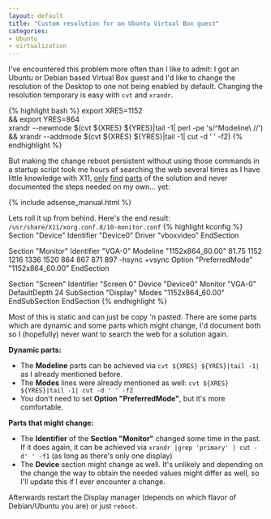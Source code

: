 ```yaml
---
layout: default
title: "Custom resolution for an Ubuntu Virtual Box guest"
categories:
- Ubuntu
- virtualization
---
```


I've encountered this problem more often than I like to admit: I got an Ubuntu or Debian based Virtual Box guest and I'd like to change the resolution of the Desktop to one not being enabled by default.
Changing the resolution temporary is easy with `cvt` and `xrandr`.

{% highlight bash %}
export XRES=1152 \
&& export YRES=864 \
xrandr --newmode $(cvt ${XRES} ${YRES}|tail -1| perl -pe 's/^Modeline\ //') \
&& xrandr --addmode $(cvt ${XRES} ${YRES}|tail -1| cut -d ' ' -f2)
{% endhighlight %}

But making the change reboot persistent without using those commands in a startup script took me hours of searching the web several times as I have little knowledge with X11, [only](https://wiki.archlinux.org/index.php/Xrandr) [find](https://wiki.archlinux.org/index.php/Xorg) [parts](http://community.linuxmint.com/tutorial/view/877) of the solution and never documented the steps needed on my own... yet:
<!--more-->
{% include adsense_manual.html %}

Lets roll it up from behind. Here's the end result:  
`/usr/share/X11/xorg.conf.d/10-monitor.conf`
{% highlight kconfig %}
Section "Device"
    Identifier "Device0"
    Driver     "vboxvideo"
EndSection

Section "Monitor"
    Identifier "VGA-0"
  	Modeline "1152x864_60.00"   81.75  1152 1216 1336 1520  864 867 871 897 -hsync +vsync
    Option "PreferredMode" "1152x864_60.00"
EndSection

Section "Screen"
    Identifier "Screen 0"
    Device     "Device0"
    Monitor    "VGA-0"
    DefaultDepth 24
    SubSection "Display"
  		Modes "1152x864_60.00"
    EndSubSection
EndSection
{% endhighlight %}

Most of this is static and can just be copy 'n pasted. There are some parts which are dynamic and some parts which might change, I'd document both so I (hopefully) never want to search the web for a solution again.

**Dynamic parts:**

* The **Modeline** parts can be achieved via `cvt ${XRES} ${YRES}|tail -1|` as I already mentioned before.
* The **Modes** lines were already mentioned as well: `cvt ${XRES} ${YRES}|tail -1| cut -d ' ' -f2`
* You don't need to set **Option "PreferredMode"**, but it's more comfortable.

**Parts that might change:**

* The **Identifier** of the **Section "Monitor"** changed some time in the past. If it does again, it can be achieved via `xrandr |grep 'primary' | cut -d' ' -f1` (as long as there's only one display)
* The **Device** section might change as well. It's unlikely and depending on the change the way to obtain the needed values might differ as well, so I'll update this if I ever encounter a change.

Afterwards restart the Display manager (depends on which flavor of Debian/Ubuntu you are) or just `reboot`.
